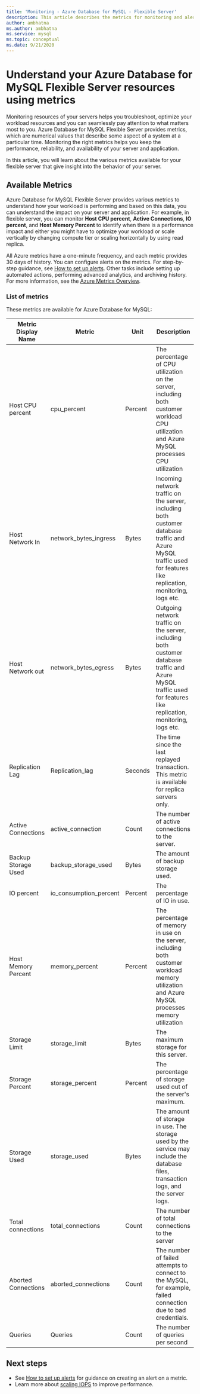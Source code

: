 ```yaml
---
title: 'Monitoring - Azure Database for MySQL - Flexible Server'
description: This article describes the metrics for monitoring and alerting for Azure Database for MySQL Flexible Server, including CPU, storage, and connection statistics.
author: ambhatna
ms.author: ambhatna
ms.service: mysql
ms.topic: conceptual
ms.date: 9/21/2020
---
```

# Understand your Azure Database for MySQL Flexible Server resources using metrics

Monitoring resources of your servers helps you troubleshoot, optimize your workload resources and you can seamlessly pay attention to what matters most to you. Azure Database for MySQL Flexible Server provides metrics, which are numerical values that describe some aspect of a system at a particular time. Monitoring the right metrics helps you keep the performance, reliability, and availability of your server and application. 

In this article, you will learn about the various metrics available for your flexible server that give insight into the behavior of your server.

## Available Metrics

Azure Database for MySQL Flexible Server provides various metrics to understand how your workload is performing and based on this data, you can understand the impact on your server and application. For example, in flexible server, you can monitor **Host CPU percent**, **Active Connections**, **IO percent**, and **Host Memory Percent** to identify when there is a performance impact and either you might have to optimize your workload or scale vertically by changing compute tier or scaling horizontally by using read replica.

All Azure metrics have a one-minute frequency, and each metric provides 30 days of history. You can configure alerts on the metrics. For step-by-step guidance, see [How to set up alerts](./how-to-alert-on-metric.md). Other tasks include setting up automated actions, performing advanced analytics, and archiving history. For more information, see the [Azure Metrics Overview](../../monitoring-and-diagnostics/monitoring-overview-metrics.md).

### List of metrics
These metrics are available for Azure Database for MySQL:

|Metric Display Name|Metric|Unit|Description|
|---|---|---|---|
|Host CPU percent|cpu_percent|Percent|The percentage of CPU utilization on the server, including both customer workload CPU utilization and Azure MySQL processes CPU utilization|
|Host Network In |network_bytes_ingress|Bytes|Incoming network traffic on the server, including both customer database traffic and Azure MySQL traffic used for features like replication, monitoring, logs etc.|
|Host Network out|network_bytes_egress|Bytes|Outgoing network traffic on the server, including both customer database traffic and Azure MySQL traffic used for features like replication, monitoring, logs etc.|
|Replication Lag|Replication_lag|Seconds|The time since the last replayed transaction. This metric is available for replica servers only.|
|Active Connections|active_connection|Count|The number of active connections to the server.|
|Backup Storage Used|backup_storage_used|Bytes|The amount of backup storage used.|
|IO percent|io_consumption_percent|Percent|The percentage of IO in use.|
|Host Memory Percent|memory_percent|Percent|The percentage of memory in use on the server, including both customer workload memory utilization and Azure MySQL processes memory utilization|
|Storage Limit|storage_limit|Bytes|The maximum storage for this server.|
|Storage Percent|storage_percent|Percent|The percentage of storage used out of the server's maximum.|
|Storage Used|storage_used|Bytes|The amount of storage in use. The storage used by the service may include the database files, transaction logs, and the server logs.|
|Total connections|total_connections|Count|The number of total connections to the server|
|Aborted Connections|aborted_connections|Count|The number of failed attempts to connect to the MySQL, for example, failed connection due to bad credentials.|
|Queries|Queries|Count|The number of queries per second|

## Next steps
- See [How to set up alerts](./how-to-alert-on-metric.md) for guidance on creating an alert on a metric.
- Learn more about [scaling IOPS](./concepts/../concepts-compute-storage.md#iops) to improve performance.
